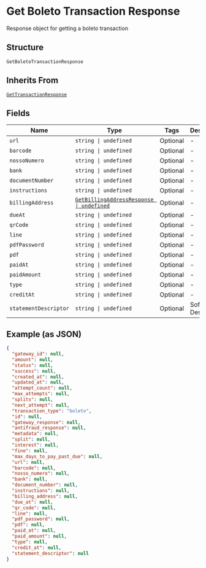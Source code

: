
# Get Boleto Transaction Response

Response object for getting a boleto transaction

## Structure

`GetBoletoTransactionResponse`

## Inherits From

[`GetTransactionResponse`](../../doc/models/get-transaction-response.md)

## Fields

| Name | Type | Tags | Description |
|  --- | --- | --- | --- |
| `url` | `string \| undefined` | Optional | - |
| `barcode` | `string \| undefined` | Optional | - |
| `nossoNumero` | `string \| undefined` | Optional | - |
| `bank` | `string \| undefined` | Optional | - |
| `documentNumber` | `string \| undefined` | Optional | - |
| `instructions` | `string \| undefined` | Optional | - |
| `billingAddress` | [`GetBillingAddressResponse \| undefined`](../../doc/models/get-billing-address-response.md) | Optional | - |
| `dueAt` | `string \| undefined` | Optional | - |
| `qrCode` | `string \| undefined` | Optional | - |
| `line` | `string \| undefined` | Optional | - |
| `pdfPassword` | `string \| undefined` | Optional | - |
| `pdf` | `string \| undefined` | Optional | - |
| `paidAt` | `string \| undefined` | Optional | - |
| `paidAmount` | `string \| undefined` | Optional | - |
| `type` | `string \| undefined` | Optional | - |
| `creditAt` | `string \| undefined` | Optional | - |
| `statementDescriptor` | `string \| undefined` | Optional | Soft Descriptor |

## Example (as JSON)

```json
{
  "gateway_id": null,
  "amount": null,
  "status": null,
  "success": null,
  "created_at": null,
  "updated_at": null,
  "attempt_count": null,
  "max_attempts": null,
  "splits": null,
  "next_attempt": null,
  "transaction_type": "boleto",
  "id": null,
  "gateway_response": null,
  "antifraud_response": null,
  "metadata": null,
  "split": null,
  "interest": null,
  "fine": null,
  "max_days_to_pay_past_due": null,
  "url": null,
  "barcode": null,
  "nosso_numero": null,
  "bank": null,
  "document_number": null,
  "instructions": null,
  "billing_address": null,
  "due_at": null,
  "qr_code": null,
  "line": null,
  "pdf_password": null,
  "pdf": null,
  "paid_at": null,
  "paid_amount": null,
  "type": null,
  "credit_at": null,
  "statement_descriptor": null
}
```


